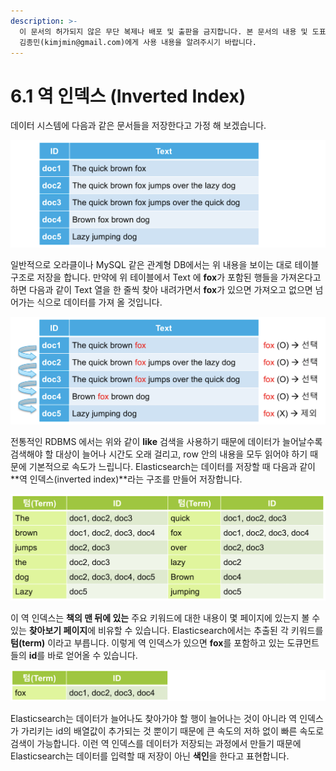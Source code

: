```yaml
---
description: >-
  이 문서의 허가되지 않은 무단 복제나 배포 및 출판을 금지합니다. 본 문서의 내용 및 도표 등을 인용하고자 하는 경우 출처를 명시하고
  김종민(kimjmin@gmail.com)에게 사용 내용을 알려주시기 바랍니다.
---
```


# 6.1 역 인덱스 \(Inverted Index\)

  데이터 시스템에 다음과 같은 문서들을 저장한다고 가정 해 보겠습니다.

![](../.gitbook/assets/6.1-01.png)

  일반적으로 오라클이나 MySQL 같은 관계형 DB에서는 위 내용을 보이는 대로 테이블 구조로 저장을 합니다. 만약에 위 테이블에서 Text 에 **fox**가 포함된 행들을 가져온다고 하면 다음과 같이 Text 열을 한 줄씩 찾아 내려가면서 **fox**가 있으면 가져오고 없으면 넘어가는 식으로 데이터를 가져 올 것입니다.

![&#xD14C;&#xC774;&#xBE14; &#xB370;&#xC774;&#xD130;&#xC5D0;&#xC11C; &#xD55C; &#xC904;&#xC529; like &#xAC80;&#xC0C9;](../.gitbook/assets/6.1-02.png)

  전통적인 RDBMS 에서는 위와 같이 **like** 검색을 사용하기 때문에 데이터가 늘어날수록 검색해야 할 대상이 늘어나 시간도 오래 걸리고, row 안의 내용을 모두 읽어야 하기 때문에 기본적으로 속도가 느립니다. Elasticsearch는 데이터를 저장할 때 다음과 같이 **역 인덱스\(inverted index\)**라는 구조를 만들어 저장합니다.

![&#xC5ED; &#xC778;&#xB371;&#xC2A4;\(Inverted Index\) &#xAD6C;&#xC870;](../.gitbook/assets/6.1-03.png)

  이 역 인덱스는 **책의 맨 뒤에 있는** 주요 키워드에 대한 내용이 몇 페이지에 있는지 볼 수 있는 **찾아보기 페이지**에 비유할 수 있습니다. Elasticsearch에서는 추출된 각 키워드를 **텀\(term\)** 이라고 부릅니다. 이렇게 역 인덱스가 있으면 **fox**를 포함하고 있는 도큐먼트들의 **id**를 바로 얻어올 수 있습니다.

![](../.gitbook/assets/6.1-04.png)

  Elasticsearch는 데이터가 늘어나도 찾아가야 할 행이 늘어나는 것이 아니라 역 인덱스가 가리키는 id의 배열값이 추가되는 것 뿐이기 때문에 큰 속도의 저하 없이 빠른 속도로 검색이 가능합니다. 이런 역 인덱스를 데이터가 저장되는 과정에서 만들기 때문에 Elasticsearch는 데이터를 입력할 때 저장이 아닌 **색인**을 한다고 표현합니다.

